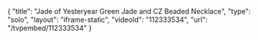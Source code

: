 {
    "title": "Jade of Yesteryear Green Jade and CZ Beaded Necklace",
    "type": "solo",
    "layout": "iframe-static",
    "videoId": "112333534",
    "url": "\/tvpembed\/112333534"
}